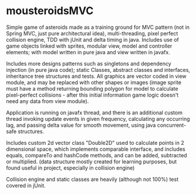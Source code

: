 # mousteroidsMVC
  Simple game of asteroids made as a training ground for MVC pattern (not in Spring MVC, just pure architectural idea), multi-threading, pixel perfect collision engine, TDD with jUnit and delta timing in java. Includes use of game objects linked with sprites, modular view, model and controller elements; with model written in pure java and view written in javafx. 
  
  Includes more designs patterns such as singletons and dependency injection (in pure java code); static Classes, abstract classes and interfaces, inheritance tree structures and tests. 
  All graphics are vector coded in view module, and may be replaced with other shapes or images (image sprite must have a method returning bounding polygon for model to calculate pixel-perfect collisions - after this initial information game logic doesn't need any data from view module).
  
  Application is running on javafx thread, and there is an additional custom thread invoking update events in given frequency, calculating any occurring lag, and passing delta value for smooth movement, using java concurrent-safe structures. 
  
  Includes custom 2d vector class "Double2D" used to calculate points in 2 dimensional space, which implements comparable interface, and includes equals, compareTo and hashCode methods, and can be added, subtracted or multiplied. (data structure mostly created for learning purposes, but found useful in project, especially in collision engine) 
  
  Collision engine and static classes are heavily (although not 100%) test covered in jUnit.
